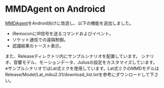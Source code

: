 MMDAgent on Androicd
====================

[MMDAgent](http://www.mmdagent.jp/)をAndroid向けに改造し、以下の機能を追加しました。
* iRemoconにIR信号を送るコマンドおよびイベント。
* ソケット通信での遠隔制御。
* 認識結果のトースト表示。

また、Releaseディレクトリ内にサンプルシナリオを配置しています。
シナリオ、音響モデル、モーションデータ、Juliusの設定をカスタマイズしています。  
※サンプルシナリオではLat式ミクを使用しています。Lat式ミクのMMDモデルはRelease/Model/Lat_miku2.31/download_list.txtを参考にダウンロードして下さい。
